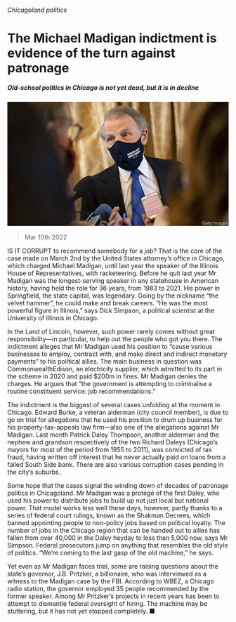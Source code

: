 ###### Chicagoland politics

# The Michael Madigan indictment is evidence of the turn against patronage 

##### Old-school politics in Chicago is not yet dead, but it is in decline 

![image](images/20220312_usp502.jpg) 

> Mar 10th 2022 

IS IT CORRUPT to recommend somebody for a job? That is the core of the case made on March 2nd by the United States attorney’s office in Chicago, which charged Michael Madigan, until last year the speaker of the Illinois House of Representatives, with racketeering. Before he quit last year Mr Madigan was the longest-serving speaker in any statehouse in American history, having held the role for 36 years, from 1983 to 2021. His power in Springfield, the state capital, was legendary. Going by the nickname “the velvet hammer”, he could make and break careers. “He was the most powerful figure in Illinois,” says Dick Simpson, a political scientist at the University of Illinois in Chicago.

In the Land of Lincoln, however, such power rarely comes without great responsibility—in particular, to help out the people who got you there. The indictment alleges that Mr Madigan used his position to “cause various businesses to employ, contract with, and make direct and indirect monetary payments” to his political allies. The main business in question was CommonwealthEdison, an electricity supplier, which admitted to its part in the scheme in 2020 and paid $200m in fines. Mr Madigan denies the charges. He argues that “the government is attempting to criminalise a routine constituent service: job recommendations.”


The indictment is the biggest of several cases unfolding at the moment in Chicago. Edward Burke, a veteran alderman (city council member), is due to go on trial for allegations that he used his position to drum up business for his property-tax-appeals law firm—also one of the allegations against Mr Madigan. Last month Patrick Daley Thompson, another alderman and the nephew and grandson respectively of the two Richard Daleys (Chicago’s mayors for most of the period from 1955 to 2011), was convicted of tax fraud, having written off interest that he never actually paid on loans from a failed South Side bank. There are also various corruption cases pending in the city’s suburbs.

Some hope that the cases signal the winding down of decades of patronage politics in Chicagoland. Mr Madigan was a protégé of the first Daley, who used his power to distribute jobs to build up not just local but national power. That model works less well these days, however, partly thanks to a series of federal court rulings, known as the Shakman Decrees, which banned appointing people to non-policy jobs based on political loyalty. The number of jobs in the Chicago region that can be handed out to allies has fallen from over 40,000 in the Daley heyday to less than 5,000 now, says Mr Simpson. Federal prosecutors jump on anything that resembles the old style of politics. “We’re coming to the last gasp of the old machine,” he says.

Yet even as Mr Madigan faces trial, some are raising questions about the state’s governor, J.B. Pritzker, a billionaire, who was interviewed as a witness to the Madigan case by the FBI. According to WBEZ, a Chicago radio station, the governor employed 35 people recommended by the former speaker. Among Mr Pritzker’s projects in recent years has been to attempt to dismantle federal oversight of hiring. The machine may be stuttering, but it has not yet stopped completely. ■

